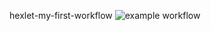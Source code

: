 hexlet-my-first-workflow
![example workflow](https://github.com/sergeikuz/hexlet-my-first-workflow/actions/workflows/hello-world.yml/badge.svg)
